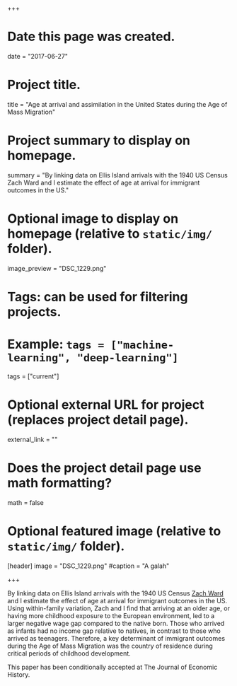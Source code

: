+++
# Date this page was created.
date = "2017-06-27"

# Project title.
title = "Age at arrival and assimilation in the United States during the Age of Mass Migration"

# Project summary to display on homepage.
summary = "By linking data on Ellis Island arrivals with the 1940 US Census Zach Ward and I estimate the effect of age at arrival for immigrant outcomes in the US."


# Optional image to display on homepage (relative to `static/img/` folder).
image_preview = "DSC_1229.png"


# Tags: can be used for filtering projects.
# Example: `tags = ["machine-learning", "deep-learning"]`
tags = ["current"]

# Optional external URL for project (replaces project detail page).
external_link = ""

# Does the project detail page use math formatting?
math = false

# Optional featured image (relative to `static/img/` folder).
[header]
image = "DSC_1229.png"
#caption = "A galah"

+++

By linking data on Ellis Island arrivals with the 1940 US Census [Zach Ward](https://sites.google.com/site/zachaward/) and I estimate the effect of age at arrival for immigrant outcomes in the US. Using within-family variation, Zach and I find that arriving at an older age, or having more childhood exposure to the European environment, led to a larger negative wage gap compared to the native born. Those who arrived as infants had no income gap relative to natives, in contrast to those who arrived as teenagers. Therefore, a key determinant of immigrant outcomes during the Age of Mass Migration was the country of residence during critical periods of childhood development.

This paper has been conditionally accepted at The Journal of Economic History.